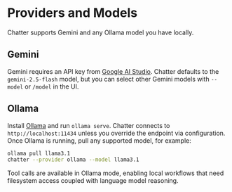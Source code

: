 # Providers and Models

Chatter supports Gemini and any Ollama model you have locally.

## Gemini

Gemini requires an API key from [Google AI Studio](https://aistudio.google.com/app/apikey). Chatter defaults to the `gemini-2.5-flash` model, but you can select other Gemini models with `--model` or `/model` in the UI.

## Ollama

Install [Ollama](https://ollama.com/) and run `ollama serve`. Chatter connects to `http://localhost:11434` unless you override the endpoint via configuration. Once Ollama is running, pull any supported model, for example:

```bash
ollama pull llama3.1
chatter --provider ollama --model llama3.1
```

Tool calls are available in Ollama mode, enabling local workflows that need filesystem access coupled with language model reasoning.
